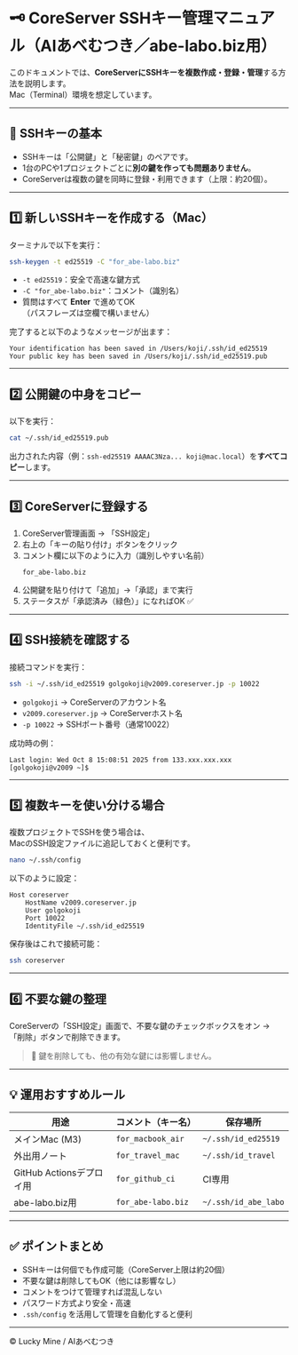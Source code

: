 # 🗝️ CoreServer SSHキー管理マニュアル（AIあべむつき／abe-labo.biz用）

このドキュメントでは、**CoreServerにSSHキーを複数作成・登録・管理**する方法を説明します。  
Mac（Terminal）環境を想定しています。

---

## 🚀 SSHキーの基本

- SSHキーは「公開鍵」と「秘密鍵」のペアです。
- 1台のPCや1プロジェクトごとに**別の鍵を作っても問題ありません**。
- CoreServerは複数の鍵を同時に登録・利用できます（上限：約20個）。

---

## 1️⃣ 新しいSSHキーを作成する（Mac）

ターミナルで以下を実行：

```bash
ssh-keygen -t ed25519 -C "for_abe-labo.biz"
```

- `-t ed25519`：安全で高速な鍵方式  
- `-C "for_abe-labo.biz"`：コメント（識別名）  
- 質問はすべて **Enter** で進めてOK  
  （パスフレーズは空欄で構いません）

完了すると以下のようなメッセージが出ます：

```
Your identification has been saved in /Users/koji/.ssh/id_ed25519
Your public key has been saved in /Users/koji/.ssh/id_ed25519.pub
```

---

## 2️⃣ 公開鍵の中身をコピー

以下を実行：

```bash
cat ~/.ssh/id_ed25519.pub
```

出力された内容（例：`ssh-ed25519 AAAAC3Nza... koji@mac.local`）を**すべてコピー**します。

---

## 3️⃣ CoreServerに登録する

1. CoreServer管理画面 → 「SSH設定」  
2. 右上の「キーの貼り付け」ボタンをクリック  
3. コメント欄に以下のように入力（識別しやすい名前）  
   ```
   for_abe-labo.biz
   ```
4. 公開鍵を貼り付けて「追加」→「承認」まで実行  
5. ステータスが「承認済み（緑色）」になればOK ✅

---

## 4️⃣ SSH接続を確認する

接続コマンドを実行：

```bash
ssh -i ~/.ssh/id_ed25519 golgokoji@v2009.coreserver.jp -p 10022
```

- `golgokoji` → CoreServerのアカウント名  
- `v2009.coreserver.jp` → CoreServerホスト名  
- `-p 10022` → SSHポート番号（通常10022）

成功時の例：

```
Last login: Wed Oct 8 15:08:51 2025 from 133.xxx.xxx.xxx
[golgokoji@v2009 ~]$
```

---

## 5️⃣ 複数キーを使い分ける場合

複数プロジェクトでSSHを使う場合は、  
MacのSSH設定ファイルに追記しておくと便利です。

```bash
nano ~/.ssh/config
```

以下のように設定：

```
Host coreserver
    HostName v2009.coreserver.jp
    User golgokoji
    Port 10022
    IdentityFile ~/.ssh/id_ed25519
```

保存後はこれで接続可能：

```bash
ssh coreserver
```

---

## 6️⃣ 不要な鍵の整理

CoreServerの「SSH設定」画面で、不要な鍵のチェックボックスをオン →  
「削除」ボタンで削除できます。

> 🧹 鍵を削除しても、他の有効な鍵には影響しません。

---

## 💡 運用おすすめルール

| 用途 | コメント（キー名） | 保存場所 |
|------|------------------|-----------|
| メインMac (M3) | `for_macbook_air` | `~/.ssh/id_ed25519` |
| 外出用ノート | `for_travel_mac` | `~/.ssh/id_travel` |
| GitHub Actionsデプロイ用 | `for_github_ci` | CI専用 |
| abe-labo.biz用 | `for_abe-labo.biz` | `~/.ssh/id_abe_labo` |

---

## ✅ ポイントまとめ

- SSHキーは何個でも作成可能（CoreServer上限は約20個）  
- 不要な鍵は削除してもOK（他には影響なし）  
- コメントをつけて管理すれば混乱しない  
- パスワード方式より安全・高速  
- `.ssh/config` を活用して管理を自動化すると便利

---

© Lucky Mine / AIあべむつき

